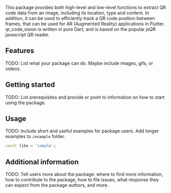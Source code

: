 This package provides both high-level and low-level functions to extract QR code
data from an image, including its location, type and content. In addition, it
can be used to efficiently track a QR code position between frames, that can be
used for AR (Augmented Reality) applications in Flutter. qr_code_vision is
written in pure Dart, and is based on the popular jsQR javascript QR reader.

## Features

TODO: List what your package can do. Maybe include images, gifs, or videos.

## Getting started

TODO: List prerequisites and provide or point to information on how to start
using the package.

## Usage

TODO: Include short and useful examples for package users. Add longer examples
to `/example` folder.

```dart
const like = 'sample';
```

## Additional information

TODO: Tell users more about the package: where to find more information, how to
contribute to the package, how to file issues, what response they can expect
from the package authors, and more.
